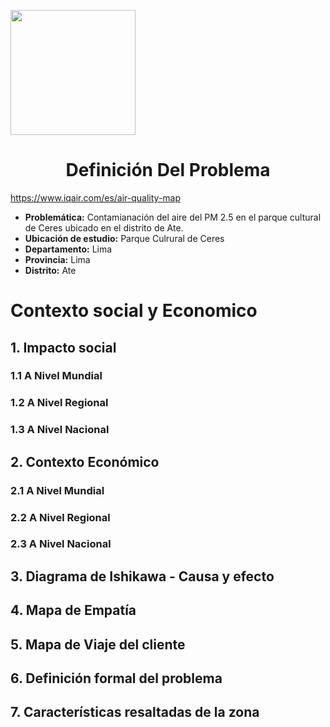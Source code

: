 <p align="left">
<img src="https://semanadelcannabis.cayetano.edu.pe/assets/img/logo-upch.png" width="200">
 <h1 align="center">Definición Del Problema</h1>
</p>

https://www.iqair.com/es/air-quality-map 

- **Problemática:** Contamianación del aire del PM 2.5 en el parque cultural de Ceres ubicado en el distrito de Ate.
- **Ubicación de estudio:** Parque Culrural de Ceres
- **Departamento:** Lima
- **Provincia:** Lima
- **Distrito:** Ate
# Contexto social y Economico  
## 1. Impacto social 
### 1.1 **A Nivel Mundial**
### 1.2 **A Nivel Regional**
### 1.3 **A Nivel Nacional**
## 2. Contexto Económico
### 2.1 **A Nivel Mundial**
### 2.2 **A Nivel Regional**
### 2.3 **A Nivel Nacional**
## 3. Diagrama de Ishikawa - Causa y efecto
## 4. Mapa de Empatía 
## 5. Mapa de Viaje del cliente
## 6. Definición formal del problema
## 7. Características resaltadas de la zona



